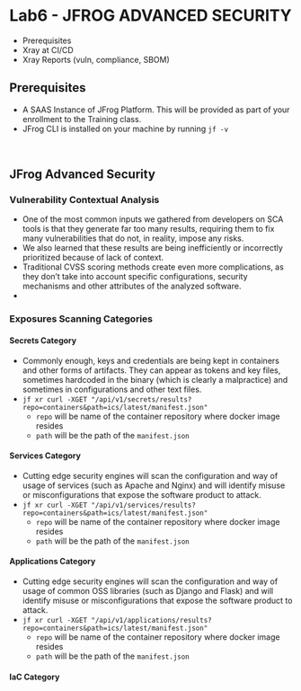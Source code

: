 # Lab6 - JFROG ADVANCED SECURITY
- Prerequisites
- Xray at CI/CD
- Xray Reports (vuln, compliance, SBOM)

## Prerequisites
- A SAAS Instance of JFrog Platform. This will be provided as part of your enrollment to the Training class.
- JFrog CLI is installed on your machine by running `jf -v`

<br/>

## JFrog Advanced Security

### Vulnerability Contextual Analysis
- One of the most common inputs we gathered from developers on SCA tools is that they generate far too many results, requiring them to fix many vulnerabilities that do not, in reality, impose any risks.
- We also learned that these results are being inefficiently or incorrectly prioritized because of lack of context.
- Traditional CVSS scoring methods create even more complications, as they don’t take into account specific configurations, security mechanisms and other attributes of the analyzed software.
-


### Exposures Scanning Categories

#### Secrets Category
- Commonly enough, keys and credentials are being kept in containers and other forms of artifacts. They can appear as tokens and key files, sometimes hardcoded in the binary (which is clearly a malpractice) and sometimes in configurations and other text files.
- `jf xr curl -XGET "/api/v1/secrets/results?repo=containers&path=ics/latest/manifest.json"`
    - `repo` will be name of the container repository where docker image resides
    - `path` will be the path of the `manifest.json`

#### Services Category
- Cutting edge security engines will scan the configuration and way of usage of services (such as Apache and Nginx) and will identify misuse or misconfigurations that expose the software product to attack.
- `jf xr curl -XGET "/api/v1/services/results?repo=containers&path=ics/latest/manifest.json"`
    - `repo` will be name of the container repository where docker image resides
    - `path` will be the path of the `manifest.json`

#### Applications Category
- Cutting edge security engines will scan the configuration and way of usage of common OSS libraries (such as Django and Flask) and will identify misuse or misconfigurations that expose the software product to attack.
- `jf xr curl -XGET "/api/v1/applications/results?repo=containers&path=ics/latest/manifest.json"`
    - `repo` will be name of the container repository where docker image resides
    - `path` will be the path of the `manifest.json`

#### IaC Category
